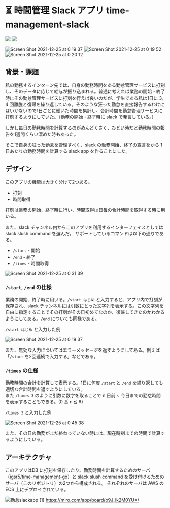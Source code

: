 # ⏳ 時間管理 Slack アプリ time-management-slack
![](https://github.com/igsr5/time-management-go/workflows/Build%20and%20Push/badge.svg)
![](https://img.shields.io/badge/license-MIT-green)

![Screen Shot 2021-12-25 at 0 19 37](https://user-images.githubusercontent.com/66525257/147361800-31611653-fde8-47c5-afb1-1ccdbaf9eecf.png)
![Screen Shot 2021-12-25 at 0 19 52](https://user-images.githubusercontent.com/66525257/147361804-2eabf20d-40d7-4d2c-876f-7681e71cb651.png)
![Screen Shot 2021-12-25 at 0 20 12](https://user-images.githubusercontent.com/66525257/147361819-72f3954c-081b-4d9f-8ecb-56bd4eae0650.png)



## 背景・課題
私の勤務するインターン先では、自身の勤務時間をある勤怠管理サービスに打刻し、そのデータに応じて給与が振り込まれる。普通に考えれば業務の開始・終了時にその勤怠管理サービスに打刻を行えば良いのだが、学生である私は1日に 3, 4 回離脱と復帰を繰り返している。そのような狂った勤怠を直接報告するわけにはいかないので1日ごとに働いた時間を集計し、合計時間を勤怠管理サービスに打刻するようにしていた。（勤務の開始・終了時に slack で発言している。）

しかし毎日の勤務時間を計算するのがめんどくさく、ひどい時だと勤務時間の報告を1週間くらい溜めた時もあった。

そこで自身の狂った勤怠を管理すべく、slack の勤務開始、終了の宣言をから 1 日あたりの勤務時間を計算する slack app を作ることにした。


## デザイン
このアプリの機能は大きく分けて2つある。

- 打刻
- 時間取得

打刻は業務の開始、終了時に行い、時間取得は日毎の合計時間を取得する時に用いる。

また、slack チャンネル内からこのアプリを利用するインターフェイスとしては slack slush command を選んだ。
サポートしているコマンドは以下の通りである。

- `/start` - 開始
- `/end` - 終了
- `/times` - 時間取得

![Screen Shot 2021-12-25 at 0 31 39](https://user-images.githubusercontent.com/66525257/147362282-908b9741-d9f9-4f13-af2d-22a0f46e6bbe.png)

### `/start`, `/end` の仕様
業務の開始、終了時に用いる。`/start はじめ` と入力すると、アプリ内で打刻が保存され、slack チャンネルには引数にとった文字列を表示する。この文字列を自由に指定することでその打刻がその日初めてなのか、復帰してきたのかわかるようにしてある。`/end` についても同様である。

`/start はじめ` と入力した例

![Screen Shot 2021-12-25 at 0 19 37](https://user-images.githubusercontent.com/66525257/147361800-31611653-fde8-47c5-afb1-1ccdbaf9eecf.png)

また、無効な入力についてはエラーメッセージを返すようにしてある。例えば「`/start` を2回連続で入力する」などである。

### `/times` の仕様
勤務時間の合計を計算して表示する。1日に何度 `/start` と `/end` を繰り返しても適切な合計時間を返すようにしている。  
また `/times 3` のように引数に数字を取ることで n 日前 ~ 今日までの勤怠時間を表示することもできる。(0 ≦ n ≦ 6）

`/times 3` と入力した例

![Screen Shot 2021-12-25 at 0 45 38](https://user-images.githubusercontent.com/66525257/147362898-58afe733-0c41-497b-9eaa-42a986699d7c.png)

また、その日の勤務がまだ終わっていない時には、現在時刻までの時間で計算するようにしている。

## アーキテクチャ
このアプリはDB に打刻を保存したり、勤務時間を計算するためのサーバ（[igsr5/time-management-go](https://github.com/igsr5/time-management-go)）と slack slush command を受け付けるためのサーバ（このリポジトリ）の2つから構成される。
それぞれのサーバは AWS の ECS 上にデプロイされている。

![勤怠slackapp (1)](https://user-images.githubusercontent.com/66525257/147362062-970befb5-9e13-4a05-b457-7e5118925220.jpg)
https://miro.com/app/board/o9J_lk2M0YU=/

